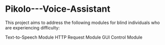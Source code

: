 # Pikolo---Voice-Assistant
This project aims to address the following modules for blind individuals who are experiencing difficulty:

Text-to-Speech Module
HTTP Request Module
GUI Control Module
